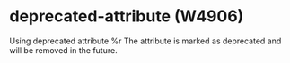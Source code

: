 # deprecated-attribute (W4906)

Using deprecated attribute %r The attribute is marked as deprecated and
will be removed in the future.

